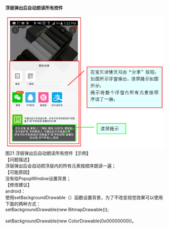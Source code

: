 #### 浮层弹出后自动朗读所有控件
![](/21.png)<br/>
图21 浮层弹出后自动朗读所有控件【示例】<br/>
【问题描述】<br/>
浮层弹出后会自动把浮层内的所有元素按顺序朗读一遍；<br/>
【可能原因】<br/>
没有给PopupWindow设置背景；<br/>
【修改建议】<br/>
android：<br/>
使用setBackgroundDrawable（）函数设置背景，为了不改变视觉效果可以使用下面的两种方式：<br/>
setBackgroundDrawable(new BitmapDrawable());<br/><br/>
setBackgroundDrawable(new ColorDrawable(0x00000000))。<br/>

